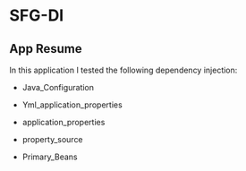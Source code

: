 # SFG-DI

## App Resume


In this application I tested the following dependency injection:

* Java_Configuration

* Yml_application_properties

* application_properties

* property_source

* Primary_Beans

